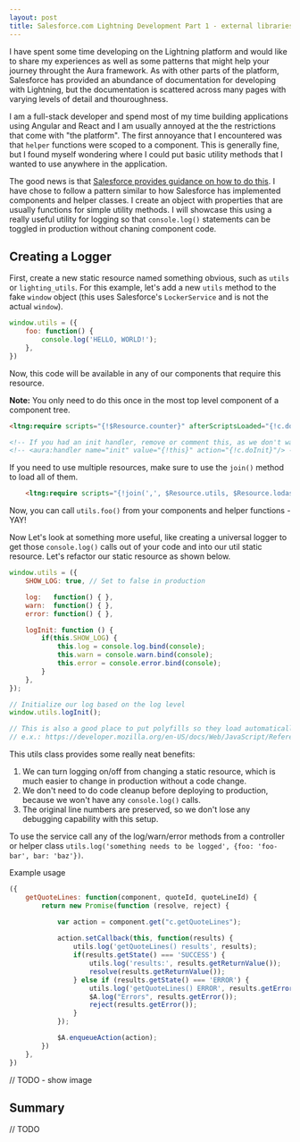 ```yaml
---
layout: post
title: Salesforce.com Lightning Development Part 1 - external libraries
---
```


I have spent some time developing on the Lightning platform and would like to share my experiences as well as some patterns that might help your journey throught the Aura framework. As with other parts of the platform, Salesforce has provided an abundance of documentation for developing with Lightning, but the documentation is scattered across many pages with varying levels of detail and thouroughness.

I am a full-stack developer and spend most of my time building applications using Angular and React and I am usually annoyed at the the restrictions that come with "the platform".  The first annoyance that I encountered was that `helper` functions were scoped to a component.  This is generally fine, but I found myself wondering where I could put basic utility methods that I wanted to use anywhere in the application.

The good news is that [Salesforce provides guidance on how to do this](https://developer.salesforce.com/docs/atlas.en-us.lightning.meta/lightning/security_share_code.htm).  I have chose to follow a pattern similar to how Salesforce has implemented components and helper classes. I create an object with properties that are usually functions for simple utility methods.  I will showcase this using a really useful utility for logging so that `console.log()` statements can be toggled in production without chaning component code.

## Creating a Logger
First, create a new static resource named something obvious, such as `utils` or `lighting_utils`.
For this example, let's add a new `utils` method to the fake `window` object (this uses Salesforce's `LockerService` and is not the actual `window`).

```javascript
window.utils = ({
    foo: function() {
        console.log('HELLO, WORLD!');
    },
})
```

Now, this code will be available in any of our components that require this resource.

**Note:** You only need to do this once in the most top level component of a component tree.

```html
<ltng:require scripts="{!$Resource.counter}" afterScriptsLoaded="{!c.doInit}"/>

<!-- If you had an init handler, remove or comment this, as we don't want to init until our scripts load  -->
<!-- <aura:handler name="init" value="{!this}" action="{!c.doInit}"/> -->
```

If you need to use multiple resources, make sure to use the `join()` method to load all of them. 

```html
    <ltng:require scripts="{!join(',', $Resource.utils, $Resource.lodash, $Resource.momentjs)}" afterScriptsLoaded="{!c.doInit}" />
```

Now, you can call `utils.foo()` from your components and helper functions - YAY!

Now Let's look at something more useful, like creating a universal logger to get those `console.log()` calls out of your code and into our util static resource.  Let's refactor our static resource as shown below.

```javascript
window.utils = ({
    SHOW_LOG: true, // Set to false in production

    log:   function() { },
    warn:  function() { },
    error: function() { },

    logInit: function () {
        if(this.SHOW_LOG) {
            this.log = console.log.bind(console);
            this.warn = console.warn.bind(console);
            this.error = console.error.bind(console);
        }
    },
});

// Initialize our log based on the log level
window.utils.logInit();

// This is also a good place to put polyfills so they load automatically when the utils are imported.
// e.x.: https://developer.mozilla.org/en-US/docs/Web/JavaScript/Reference/Global_Objects/Array/find

```

This utils class provides some really neat benefits:
1. We can turn logging on/off from changing a static resource, which is much easier to change in production without a code change.
2. We don't need to do code cleanup before deploying to production, because we won't have any `console.log()` calls.
3. The original line numbers are preserved, so we don't lose any debugging capability  with this setup.

To use the service call any of the log/warn/error methods from a controller or helper class `utils.log('something needs to be logged', {foo: 'foo-bar', bar: 'baz'})`.

Example usage
```javascript
({
    getQuoteLines: function(component, quoteId, quoteLineId) {
        return new Promise(function (resolve, reject) {

            var action = component.get("c.getQuoteLines");
            
            action.setCallback(this, function(results) {
                utils.log('getQuoteLines() results', results);
                if(results.getState() === 'SUCCESS') {
                    utils.log('results:', results.getReturnValue());
                    resolve(results.getReturnValue());
                } else if (results.getState() === 'ERROR') {
                    utils.log('getQuoteLines() ERROR', results.getError());
                    $A.log("Errors", results.getError());
                    reject(results.getError());
                }
            });

            $A.enqueueAction(action);
        })
    },
})
```
// TODO - show image
<!-- 2018-03-14-sfdc1-external-libraries-01.png -->

## Summary
// TODO